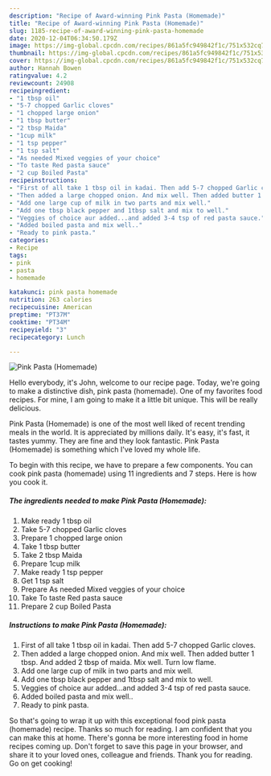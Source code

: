 ```yaml
---
description: "Recipe of Award-winning Pink Pasta (Homemade)"
title: "Recipe of Award-winning Pink Pasta (Homemade)"
slug: 1185-recipe-of-award-winning-pink-pasta-homemade
date: 2020-12-04T06:34:50.179Z
image: https://img-global.cpcdn.com/recipes/861a5fc949842f1c/751x532cq70/pink-pasta-homemade-recipe-main-photo.jpg
thumbnail: https://img-global.cpcdn.com/recipes/861a5fc949842f1c/751x532cq70/pink-pasta-homemade-recipe-main-photo.jpg
cover: https://img-global.cpcdn.com/recipes/861a5fc949842f1c/751x532cq70/pink-pasta-homemade-recipe-main-photo.jpg
author: Hannah Bowen
ratingvalue: 4.2
reviewcount: 24908
recipeingredient:
- "1 tbsp oil"
- "5-7 chopped Garlic cloves"
- "1 chopped large onion"
- "1 tbsp butter"
- "2 tbsp Maida"
- "1cup milk"
- "1 tsp pepper"
- "1 tsp salt"
- "As needed Mixed veggies of your choice"
- "To taste Red pasta sauce"
- "2 cup Boiled Pasta"
recipeinstructions:
- "First of all take 1 tbsp oil in kadai. Then add 5-7 chopped Garlic cloves."
- "Then added a large chopped onion. And mix well. Then added butter 1 tbsp. And added 2 tbsp of maida. Mix well. Turn low flame."
- "Add one large cup of milk in two parts and mix well."
- "Add one tbsp black pepper and 1tbsp salt and mix to well."
- "Veggies of choice aur added...and added 3-4 tsp of red pasta sauce."
- "Added boiled pasta and mix well.."
- "Ready to pink pasta."
categories:
- Recipe
tags:
- pink
- pasta
- homemade

katakunci: pink pasta homemade 
nutrition: 263 calories
recipecuisine: American
preptime: "PT37M"
cooktime: "PT34M"
recipeyield: "3"
recipecategory: Lunch

---
```



![Pink Pasta (Homemade)](https://img-global.cpcdn.com/recipes/861a5fc949842f1c/751x532cq70/pink-pasta-homemade-recipe-main-photo.jpg)

Hello everybody, it's John, welcome to our recipe page. Today, we're going to make a distinctive dish, pink pasta (homemade). One of my favorites food recipes. For mine, I am going to make it a little bit unique. This will be really delicious.

Pink Pasta (Homemade) is one of the most well liked of recent trending meals in the world. It is appreciated by millions daily. It's easy, it's fast, it tastes yummy. They are fine and they look fantastic. Pink Pasta (Homemade) is something which I've loved my whole life.




To begin with this recipe, we have to prepare a few components. You can cook pink pasta (homemade) using 11 ingredients and 7 steps. Here is how you cook it.

<!--inarticleads1-->

##### The ingredients needed to make Pink Pasta (Homemade):

1. Make ready 1 tbsp oil
1. Take 5-7 chopped Garlic cloves
1. Prepare 1 chopped large onion
1. Take 1 tbsp butter
1. Take 2 tbsp Maida
1. Prepare 1cup milk
1. Make ready 1 tsp pepper
1. Get 1 tsp salt
1. Prepare As needed Mixed veggies of your choice
1. Take To taste Red pasta sauce
1. Prepare 2 cup Boiled Pasta




<!--inarticleads2-->

##### Instructions to make Pink Pasta (Homemade):

1. First of all take 1 tbsp oil in kadai. Then add 5-7 chopped Garlic cloves.
1. Then added a large chopped onion. And mix well. Then added butter 1 tbsp. And added 2 tbsp of maida. Mix well. Turn low flame.
1. Add one large cup of milk in two parts and mix well.
1. Add one tbsp black pepper and 1tbsp salt and mix to well.
1. Veggies of choice aur added...and added 3-4 tsp of red pasta sauce.
1. Added boiled pasta and mix well..
1. Ready to pink pasta.




So that's going to wrap it up with this exceptional food pink pasta (homemade) recipe. Thanks so much for reading. I am confident that you can make this at home. There's gonna be more interesting food in home recipes coming up. Don't forget to save this page in your browser, and share it to your loved ones, colleague and friends. Thank you for reading. Go on get cooking!
